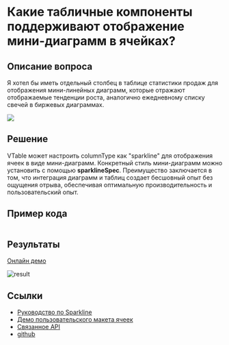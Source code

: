 # Какие табличные компоненты поддерживают отображение мини-диаграмм в ячейках?

## Описание вопроса

Я хотел бы иметь отдельный столбец в таблице статистики продаж для отображения мини-линейных диаграмм, которые отражают отображаемые тенденции роста, аналогично ежедневному списку свечей в биржевых диаграммах.

![](/vtable/faq/11-0.png)

## Решение

VTable может настроить columnType как "sparkline" для отображения ячеек в виде мини-диаграмм. Конкретный стиль мини-диаграмм можно установить с помощью **sparklineSpec**. Преимущество заключается в том, что интеграция диаграмм и таблиц создает бесшовный опыт без ощущения отрыва, обеспечивая оптимальную производительность и пользовательский опыт.

## Пример кода

```javascript

```

## Результаты

[Онлайн демо](https://codesandbox.io/s/vtable-list-table-jw8yr8?file=/src/index.ts)

![result](/vtable/faq/11-1.png)

## Ссылки

- [Руководство по Sparkline](https://visactor.io/vtable/guide/cell_type/sparkline)
- [Демо пользовательского макета ячеек](https://visactor.io/vtable/demo/cell-type/multi-type)
- [Связанное API](https://visactor.io/vtable/option/ListTable-columns-sparkline#cellType)
- [github](https://github.com/VisActor/VTable)
